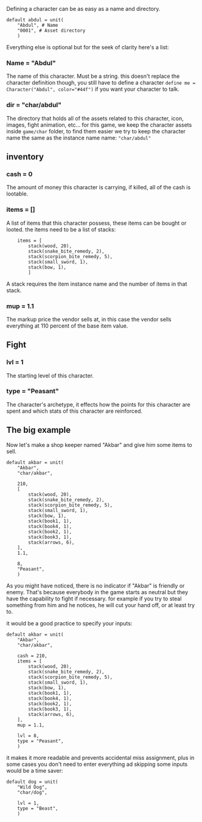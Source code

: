 Defining a character can be as easy as a name and directory.

```
default abdul = unit(
    "Abdul", # Name
    "0001", # Asset directory
    )
```
Everything else is optional but for the seek of clarity here's a list:

### Name =  "Abdul"
The name of this character. Must be a string. this doesn't replace the character definition though, you still have to define a character `define me = Character("Abdul", color="#44f")` if you want your character to talk.

### dir = "char/abdul"
The directory that holds all of the assets related to this character, icon, images, fight animation, etc...
for this game, we keep the character assets inside `game/char` folder, to find them easier we try to keep the character name the same as the instance name name: `"char/abdul"`

## inventory
### cash = 0
The amount of money this character is carrying, if killed, all of the cash is lootable.


### items = []
A list of items that this character possess, these items can be bought or looted.
the items need to be a list of stacks:

```
    items = [
        stack(wood, 20),
        stack(snake_bite_remedy, 2),
        stack(scorpion_bite_remedy, 5),
        stack(small_sword, 1),
        stack(bow, 1),
        ]
```
A stack requires the item instance name and the number of items in that stack.

### mup = 1.1
The markup price the vendor sells at, in this case the vendor sells everything at 110 percent of the base item value.


## Fight
### lvl = 1
The starting level of this character.

### type = "Peasant"
The character's archetype, it effects how the points for this character are spent and which stats of this character are reinforced.

## The big example
Now let's make a shop keeper named "Akbar" and give him some items to sell.

```
default akbar = unit(
    "Akbar",
    "char/akbar",

    210,
    [
        stack(wood, 20),
        stack(snake_bite_remedy, 2),
        stack(scorpion_bite_remedy, 5),
        stack(small_sword, 1),
        stack(bow, 1),
        stack(book1, 1),
        stack(book4, 1),
        stack(book2, 1),
        stack(book3, 1),
        stack(arrows, 6),
    ],
    1.1,

    8,
    "Peasant",
    )
```

As you might have noticed, there is no indicator if "Akbar" is friendly or enemy. That's because everybody in the game starts as neutral but they have the capability to fight if necessary. for example if you try to steal something from him and he notices, he will cut your hand off, or at least try to.

it would be a good practice to specify your inputs:

```
default akbar = unit(
    "Akbar",
    "char/akbar",

    cash = 210,
    items = [
        stack(wood, 20),
        stack(snake_bite_remedy, 2),
        stack(scorpion_bite_remedy, 5),
        stack(small_sword, 1),
        stack(bow, 1),
        stack(book1, 1),
        stack(book4, 1),
        stack(book2, 1),
        stack(book3, 1),
        stack(arrows, 6),
    ],
    mup = 1.1,

    lvl = 8,
    type = "Peasant",
    )
```
it makes it more readable and prevents accidental miss assignment, plus in some cases you don't need to enter everything ad skipping some inputs would be a time saver:

```
default dog = unit(
    "Wild Dog",
    "char/dog",

    lvl = 1,
    type = "Beast",
    )
```
